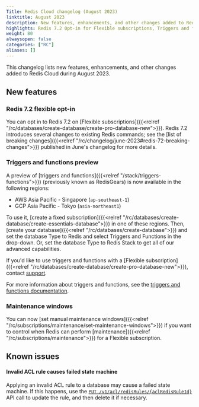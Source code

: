 ```yaml
---
Title: Redis Cloud changelog (August 2023)
linktitle: August 2023
description: New features, enhancements, and other changes added to Redis Cloud during August 2023.
highlights: Redis 7.2 Opt-in for Flexible subscriptions, Triggers and functions preview
weight: 80
alwaysopen: false
categories: ["RC"]
aliases: []
---
```


This changelog lists new features, enhancements, and other changes added to Redis Cloud during August 2023.

## New features

### Redis 7.2 flexible opt-in

You can opt in to Redis 7.2 on [Flexible subscriptions]({{<relref "/rc/databases/create-database/create-pro-database-new">}}). Redis 7.2 introduces several changes to existing Redis commands; see the [list of breaking changes]({{<relref "/rc/changelog/june-2023#redis-72-breaking-changes">}}) published in June's changelog for more details.

### Triggers and functions preview

A preview of [triggers and functions]({{<relref "/stack/triggers-functions">}}) (previously known as RedisGears) is now available in the following regions:

- AWS Asia Pacific - Singapore (`ap-southeast-1`)
- GCP Asia Pacific - Tokyo (`asia-northeast1`)

To use it, [create a fixed subscription]({{<relref "/rc/databases/create-database/create-essentials-database">}}) in one of these regions. Then, [create your database]({{<relref "/rc/databases/create-database">}}) and set the database Type to Redis and select Triggers and Functions in the drop-down. Or, set the database Type to Redis Stack to get all of our advanced capabilities.

If you'd like to use triggers and functions with a [Flexible subscription]({{<relref "/rc/databases/create-database/create-pro-database-new">}}), contact [support](https://redis.com/company/support/).

For more information about triggers and functions, see the [triggers and functions documentation](https://redis.io/docs/interact/programmability/triggers-and-functions).

### Maintenance windows

You can now [set manual maintenance windows]({{<relref "/rc/subscriptions/maintenance/set-maintenance-windows">}}) if you want to control when Redis can perform [maintenance]({{<relref "/rc/subscriptions/maintenance">}}) for a Flexible subscription.

## Known issues

#### Invalid ACL rule causes failed state machine

Applying an invalid ACL rule to a database may cause a failed state machine. If this happens, use the [`PUT /v1/acl/redisRules/{aclRedisRuleId}`](https://api.redislabs.com/v1/swagger-ui/index.html#/Access%20Control%20List/updateRedisRule) API call to update the rule, and then delete it if necessary.

